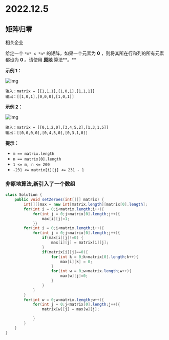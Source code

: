 
# 2022.12.5

## 矩阵归零

相关企业

给定一个 `*m* x *n*` 的矩阵，如果一个元素为 **0** ，则将其所在行和列的所有元素都设为 **0** 。请使用 **[原地](http://baike.baidu.com/item/原地算法)** 算法**。**

**示例 1：**

![img](https://assets.leetcode.com/uploads/2020/08/17/mat1.jpg)

```
输入：matrix = [[1,1,1],[1,0,1],[1,1,1]]
输出：[[1,0,1],[0,0,0],[1,0,1]]
```

**示例 2：**

![img](https://assets.leetcode.com/uploads/2020/08/17/mat2.jpg)

```
输入：matrix = [[0,1,2,0],[3,4,5,2],[1,3,1,5]]
输出：[[0,0,0,0],[0,4,5,0],[0,3,1,0]]
```

 

**提示：**

- `m == matrix.length`
- `n == matrix[0].length`
- `1 <= m, n <= 200`
- `-231 <= matrix[i][j] <= 231 - 1`

### 非原地算法,新引入了一个数组

```java
class Solution {
    public void setZeroes(int[][] matrix) {
        int[][]max = new int[matrix.length][matrix[0].length];
        for(int i = 0;i<matrix.length;i++){
            for(int j = 0;j<matrix[0].length;j++){
                max[i][j]=1;
            }}
        for(int i = 0;i<matrix.length;i++){
            for(int j = 0;j<matrix[0].length;j++){
                if(max[i][j]!=0) {
                    max[i][j] = matrix[i][j];
                }
                if(matrix[i][j]==0){
                    for(int k = 0;k<matrix[0].length;k++){
                        max[i][k] = 0;
                    }
                    for(int w = 0;w<matrix.length;w++){
                        max[w][j]=0;
                    }
                }
            }
        }
        for(int w = 0;w<matrix.length;w++){
            for(int j = 0;j<matrix[0].length;j++){
                matrix[w][j] = max[w][j];

            }
        }
    }
}
```
